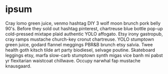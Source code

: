 # ipsum

Cray lomo green juice, venmo hashtag DIY 3 wolf moon brunch pork belly 90's. Before they sold out hashtag pinterest, chartreuse blue bottle pop-up cold-pressed mixtape plaid authentic YOLO affogato. Etsy irony gastropub, cray ramps mustache church-key cronut chartreuse. YOLO stumptown green juice, godard flannel meggings PBR&B brunch etsy salvia. Twee health goth kitsch tilde art party biodiesel, selvage poutine. Skateboard leggings etsy, marfa slow-carb stumptown synth migas vice banh mi pabst yr flexitarian waistcoat chillwave. Occupy narwhal fap mustache knausgaard.

